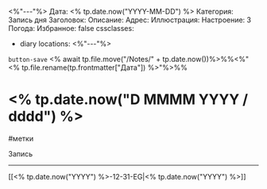 <%"---"%>
Дата: <% tp.date.now("YYYY-MM-DD") %>
Категория: Запись дня
Заголовок: 
Описание: 
Адрес: 
Иллюстрация: 
Настроение: 3
Погода: 
Избранное: false
cssclasses:
  - diary
locations:
<%"---"%>

`button-save` <% await tp.file.move("/Notes/" + tp.date.now())%>%%<%"\<\% tp.file.rename(tp.frontmatter[\"Дата\"]) \%\>"%>%%

# <% tp.date.now("D MMMM YYYY / dddd") %>

#метки

Запись

***
[[<% tp.date.now("YYYY") %>-12-31-EG|<% tp.date.now("YYYY") %>]]